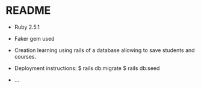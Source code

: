# README

* Ruby 2.5.1

* Faker gem used

* Creation learning using rails of a database allowing to save students and courses.

* Deployment instructions:
	$ rails db:migrate
	$ rails db:seed

* ...
